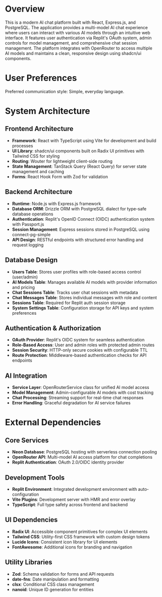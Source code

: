 # Overview

This is a modern AI chat platform built with React, Express.js, and PostgreSQL. The application provides a multi-model AI chat experience where users can interact with various AI models through an intuitive web interface. It features user authentication via Replit's OAuth system, admin controls for model management, and comprehensive chat session management. The platform integrates with OpenRouter to access multiple AI models and maintains a clean, responsive design using shadcn/ui components.

# User Preferences

Preferred communication style: Simple, everyday language.

# System Architecture

## Frontend Architecture
- **Framework**: React with TypeScript using Vite for development and build processes
- **UI Library**: shadcn/ui components built on Radix UI primitives with Tailwind CSS for styling
- **Routing**: Wouter for lightweight client-side routing
- **State Management**: TanStack Query (React Query) for server state management and caching
- **Forms**: React Hook Form with Zod for validation

## Backend Architecture
- **Runtime**: Node.js with Express.js framework
- **Database ORM**: Drizzle ORM with PostgreSQL dialect for type-safe database operations
- **Authentication**: Replit's OpenID Connect (OIDC) authentication system with Passport.js
- **Session Management**: Express sessions stored in PostgreSQL using connect-pg-simple
- **API Design**: RESTful endpoints with structured error handling and request logging

## Database Design
- **Users Table**: Stores user profiles with role-based access control (user/admin)
- **AI Models Table**: Manages available AI models with provider information and pricing
- **Chat Sessions Table**: Tracks user chat sessions with metadata
- **Chat Messages Table**: Stores individual messages with role and content
- **Sessions Table**: Required for Replit auth session storage
- **System Settings Table**: Configuration storage for API keys and system preferences

## Authentication & Authorization
- **OAuth Provider**: Replit's OIDC system for seamless authentication
- **Role-Based Access**: User and admin roles with protected admin routes
- **Session Security**: HTTP-only secure cookies with configurable TTL
- **Route Protection**: Middleware-based authentication checks for API endpoints

## AI Integration
- **Service Layer**: OpenRouterService class for unified AI model access
- **Model Management**: Admin-configurable AI models with cost tracking
- **Chat Processing**: Streaming support for real-time chat responses
- **Error Handling**: Graceful degradation for AI service failures

# External Dependencies

## Core Services
- **Neon Database**: PostgreSQL hosting with serverless connection pooling
- **OpenRouter API**: Multi-model AI access platform for chat completions
- **Replit Authentication**: OAuth 2.0/OIDC identity provider

## Development Tools
- **Replit Environment**: Integrated development environment with auto-configuration
- **Vite Plugins**: Development server with HMR and error overlay
- **TypeScript**: Full type safety across frontend and backend

## UI Dependencies
- **Radix UI**: Accessible component primitives for complex UI elements
- **Tailwind CSS**: Utility-first CSS framework with custom design tokens
- **Lucide Icons**: Consistent icon library for UI elements
- **FontAwesome**: Additional icons for branding and navigation

## Utility Libraries
- **Zod**: Schema validation for forms and API requests
- **date-fns**: Date manipulation and formatting
- **clsx**: Conditional CSS class management
- **nanoid**: Unique ID generation for entities